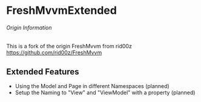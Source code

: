 # FreshMvvmExtended

###### Origin Information
This is a fork of the origin FreshMvvm from rid00z
https://github.com/rid00z/FreshMvvm

## Extended Features
* Using the Model and Page in different Namespaces (planned)
* Setup the Naming to "View" and "ViewModel" with a property (planned)

